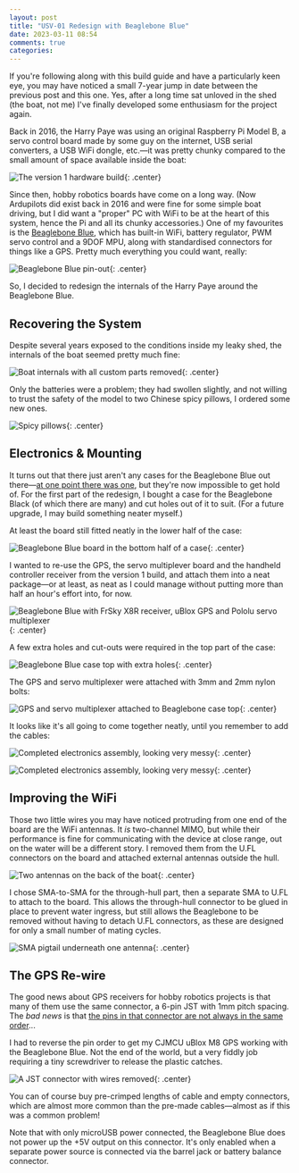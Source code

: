 ```yaml
---
layout: post
title: "USV-01 Redesign with Beaglebone Blue"
date: 2023-03-11 08:54
comments: true
categories:
---
```


If you're following along with this build guide and have a particularly keen eye, you may have noticed a small 7-year jump in date between the previous post and this one. Yes, after a long time sat unloved in the shed (the boat, not me) I've finally developed some enthusiasm for the project again.

Back in 2016, the Harry Paye was using an original Raspberry Pi Model B, a servo control board made by some guy on the internet, USB serial converters, a USB WiFi dongle, etc.&mdash;it was pretty chunky compared to the small amount of space available inside the boat:

![The version 1 hardware build](/hardware/usv-01/box7.jpg){: .center}

Since then, hobby robotics boards have come on a long way. (Now Ardupilots did exist back in 2016 and were fine for some simple boat driving, but I did want a "proper" PC with WiFi to be at the heart of this system, hence the Pi and all its chunky accessories.) One of my favourites is the [Beaglebone Blue](https://beagleboard.org/blue), which has built-in WiFi, battery regulator, PWM servo control and a 9DOF MPU, along with standardised connectors for things like a GPS. Pretty much everything you could want, really:

![Beaglebone Blue pin-out](/hardware/usv-01/beaglebone-pinout.jpg){: .center}

So, I decided to redesign the internals of the Harry Paye around the Beaglebone Blue.

## Recovering the System

Despite several years exposed to the conditions inside my leaky shed, the internals of the boat seemed pretty much fine:

![Boat internals with all custom parts removed](/hardware/usv-01/rebuild1.jpg){: .center}

Only the batteries were a problem; they had swollen slightly, and not willing to trust the safety of the model to two Chinese spicy pillows, I ordered some new ones.

![Spicy pillows](/hardware/usv-01/rebuild2.jpg){: .center}

## Electronics & Mounting

It turns out that there just aren't any cases for the Beaglebone Blue out there&mdash;[at one point there was one](https://in.rsdelivers.com/product/designspark/cbbblue-clr/designspark-case-for-beaglebone-blue-blue/1442599), but they're now impossible to get hold of. For the first part of the redesign, I bought a case for the Beaglebone Black (of which there are many) and cut holes out of it to suit. (For a future upgrade, I may build something neater myself.)

At least the board still fitted neatly in the lower half of the case:

![Beaglebone Blue board in the bottom half of a case](/hardware/usv-01/rebuild3.jpg){: .center}

I wanted to re-use the GPS, the servo multiplever board and the handheld controller receiver from the version 1 build, and attach them into a neat package&mdash;or at least, as neat as I could manage without putting more than half an hour's effort into, for now.

![Beaglebone Blue with FrSky X8R receiver, uBlox GPS and Pololu servo multiplexer](/hardware/usv-01/rebuild4.jpg){: .center}

A few extra holes and cut-outs were required in the top part of the case:

![Beaglebone Blue case top with extra holes](/hardware/usv-01/rebuild5.jpg){: .center}

The GPS and servo multiplexer were attached with 3mm and 2mm nylon bolts:

![GPS and servo multiplexer attached to Beaglebone case top](/hardware/usv-01/rebuild6.jpg){: .center}

It looks like it's all going to come together neatly, until you remember to add the cables:

![Completed electronics assembly, looking very messy](/hardware/usv-01/rebuild7.jpg){: .center}

![Completed electronics assembly, looking very messy](/hardware/usv-01/rebuild8.jpg){: .center}

## Improving the WiFi

Those two little wires you may have noticed protruding from one end of the board are the WiFi antennas. It *is* two-channel MIMO, but while their performance is fine for communicating with the device at close range, out on the water will be a different story. I removed them from the U.FL connectors on the board and attached external antennas outside the hull.

![Two antennas on the back of the boat](/hardware/usv-01/rebuild9.jpg){: .center}

I chose SMA-to-SMA for the through-hull part, then a separate SMA to U.FL to attach to the board. This allows the through-hull connector to be glued in place to prevent water ingress, but still allows the Beaglebone to be removed without having to detach U.FL connectors, as these are designed for only a small number of mating cycles.

![SMA pigtail underneath one antenna](/hardware/usv-01/rebuild10.jpg){: .center}

## The GPS Re-wire

The good news about GPS receivers for hobby robotics projects is that many of them use the same connector, a 6-pin JST with 1mm pitch spacing. The *bad news* is that [the pins in that connector are not always in the same order](https://discuss.ardupilot.org/uploads/default/original/2X/6/6e2eaa6201a83f92fbc241529087e41ffadd1d01.jpg)...

I had to reverse the pin order to get my CJMCU uBlox M8 GPS working with the Beaglebone Blue. Not the end of the world, but a very fiddly job requiring a tiny screwdriver to release the plastic catches.

![A JST connector with wires removed](/hardware/usv-01/rebuild11.jpg){: .center}

You can of course buy pre-crimped lengths of cable and empty connectors, which are almost more common than the pre-made cables&mdash;almost as if this was a common problem!

Note that with only microUSB power connected, the Beaglebone Blue does not power up the +5V output on this connector. It's only enabled when a separate power source is connected via the barrel jack or battery balance connector.